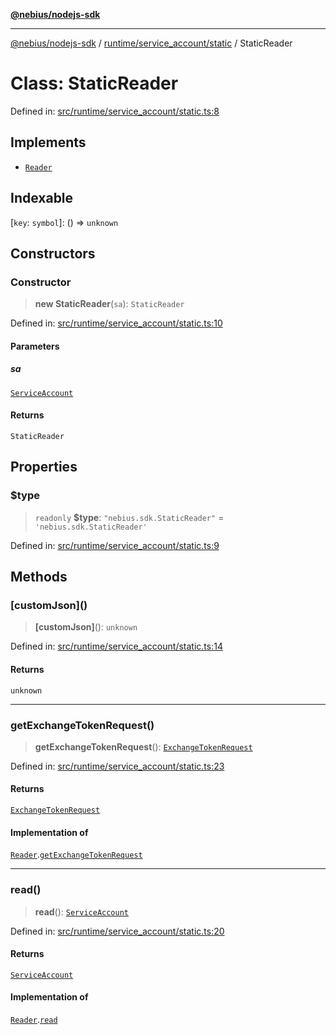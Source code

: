 [**@nebius/nodejs-sdk**](../../../../README.md)

---

[@nebius/nodejs-sdk](../../../../README.md) / [runtime/service_account/static](../README.md) / StaticReader

# Class: StaticReader

Defined in: [src/runtime/service_account/static.ts:8](https://github.com/nebius/nodejs-sdk/blob/a37d220b2851e3bf0d396cb03828d544f584df45/src/runtime/service_account/static.ts#L8)

## Implements

- [`Reader`](../../service_account/interfaces/Reader.md)

## Indexable

\[`key`: `symbol`\]: () => `unknown`

## Constructors

### Constructor

> **new StaticReader**(`sa`): `StaticReader`

Defined in: [src/runtime/service_account/static.ts:10](https://github.com/nebius/nodejs-sdk/blob/a37d220b2851e3bf0d396cb03828d544f584df45/src/runtime/service_account/static.ts#L10)

#### Parameters

##### sa

[`ServiceAccount`](../../service_account/classes/ServiceAccount.md)

#### Returns

`StaticReader`

## Properties

### $type

> `readonly` **$type**: `"nebius.sdk.StaticReader"` = `'nebius.sdk.StaticReader'`

Defined in: [src/runtime/service_account/static.ts:9](https://github.com/nebius/nodejs-sdk/blob/a37d220b2851e3bf0d396cb03828d544f584df45/src/runtime/service_account/static.ts#L9)

## Methods

### \[customJson\]()

> **\[customJson\]**(): `unknown`

Defined in: [src/runtime/service_account/static.ts:14](https://github.com/nebius/nodejs-sdk/blob/a37d220b2851e3bf0d396cb03828d544f584df45/src/runtime/service_account/static.ts#L14)

#### Returns

`unknown`

---

### getExchangeTokenRequest()

> **getExchangeTokenRequest**(): [`ExchangeTokenRequest`](../../../../api/nebius/iam/v1/interfaces/ExchangeTokenRequest.md)

Defined in: [src/runtime/service_account/static.ts:23](https://github.com/nebius/nodejs-sdk/blob/a37d220b2851e3bf0d396cb03828d544f584df45/src/runtime/service_account/static.ts#L23)

#### Returns

[`ExchangeTokenRequest`](../../../../api/nebius/iam/v1/interfaces/ExchangeTokenRequest.md)

#### Implementation of

[`Reader`](../../service_account/interfaces/Reader.md).[`getExchangeTokenRequest`](../../service_account/interfaces/Reader.md#getexchangetokenrequest)

---

### read()

> **read**(): [`ServiceAccount`](../../service_account/classes/ServiceAccount.md)

Defined in: [src/runtime/service_account/static.ts:20](https://github.com/nebius/nodejs-sdk/blob/a37d220b2851e3bf0d396cb03828d544f584df45/src/runtime/service_account/static.ts#L20)

#### Returns

[`ServiceAccount`](../../service_account/classes/ServiceAccount.md)

#### Implementation of

[`Reader`](../../service_account/interfaces/Reader.md).[`read`](../../service_account/interfaces/Reader.md#read)
